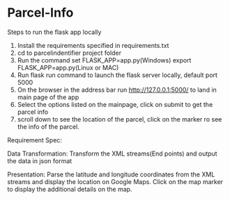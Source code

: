 # Parcel-Info

Steps to run the flask app locally

1. Install the requirements specified in requirements.txt
2. cd to parcelindentifier project folder
3. Run the command set FLASK_APP=app.py(Windows) export FLASK_APP=app.py(Linux or MAC)
4. Run flask run command to launch the flask server locally, default port 5000
5. On the browser in the address bar run http://127.0.0.1:5000/ to land in main page of the app
6. Select the options listed on the mainpage, click on submit to get the parcel info
7. scroll down to see the location of the parcel, click on the marker ro see the info of the parcel.

Requirement Spec:

Data Transformation:
Transform the XML streams(End points) and output the data in json format

Presentation:
Parse the latitude and longitude coordinates from the XML streams and display the location on Google Maps.
Click on the map marker to display the additional details on the map.
